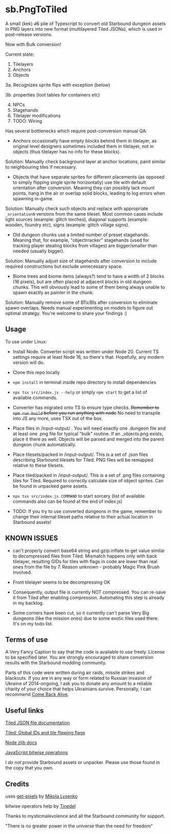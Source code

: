 # sb.PngToTiled

A small (kek) ~~JS~~ pile of Typescript to convert old Starbound dungeon assets in PNG layers into new format (multilayered Tiled JSONs), which is used in post-release versions.

Now with Bulk conversion!

Current state:

1. Tilelayers
2. Anchors
3. Objects

3a. Recognizes sprite flips with exception (below)

3b. properties (loot tables for containers etc)

4. NPCs
5. Stagehands
6. Tilelayer modifications
7. TODO: Wiring

Has several bottlenecks which require post-conversion manual QA:

- Anchors occasionally have empty blocks behind them in tilelayer, as original level designers sometimes included them in tilelayer, not in objects (thus tilelayer has no info for these blocks).

Solution: Manually check background layer at anchor locations, paint similar to neighbouring tiles if necessary.

- Objects that have separate sprites for different placements (as opposed to simply flipping single sprite horizontally) use tile with default orientation after conversion. Meaning they can possibly lack mount points, hang in the air or overlap solid blocks, leading to log errors when spawning in-game.

Solution: Manually check such objects and replace with appropriate `_orientationN` versions from the same tileset. Most common cases include light sources (example: glitch torches), diagonal supports (example: wooden, foundry etc), signs (example: glitch village signs).

- Old dungeon chunks use a limited number of preset stagehands. Meaning that, for example, "objectrracker" stagehands (used for tracking player stealing blocks from villages) are bigger/smaller than needed (usually bigger).

Solution: Manually adjust size of stagehands after conversion to include required constructions but exclude unnecessary space.

- Biome trees and biome items (always?) tend to have a width of 2 blocks (16 pixels), but are often placed at adjacent blocks in old dungeon chunks. This will obviously lead to some of them being always unable to spawn exactly as painter in the chunk.

Solution: Manually remove some of BTs/BIs after conversion to eliminate spawn overlaps. Needs manual experimenting on models to figure out optimal strategy. You're welcome to share your findings :)

## Usage

To use under Linux:

- Install Node.
  Converter script was written under Node 20. Current TS settings require at least Node 16, so there's that. Hopefully, any modern version will do.
- Clone this repo locally
- `npm install` in terminal inside repo directory to install dependencies
- `npx tsx src/index.js --help` or simply `npm start` to get a list of available commands.
- Converter has migrated onto TS to ensure type checks. ~~Remember to `npm run build` before you run anything with node~~ No need to transpile into JS any more, uses TSX out of the box.
- Place files in /input-output/ . You will need exactly one .dungeon file and at least one .png file for typical "bulk" routine. If an _objects.png exists, place it there as well. Objects will be parsed and merged into the parent dungeon chunk automatically.
- Place tilesets/packed in /input-output/. This is a set of .json files describing Starbound tilesets for Tiled. PNG files will be remapped relative to these tilesets.
- Place tiled/packed in /input-output/. This is a set of .png files containing tiles for Tiled. Required to correctly calculate size of object sprites. Can be found in unpacked game assets.
- `npx tsx src/index.js COMMAND` to start sorcery (list of available commands also can be found at the end of index.js)

- TODO: If you try to use converted dungeons in the game, remember to change their internal tileset paths relative to their actual location in Starbound assets!

## KNOWN ISSUES

- can't properly convert base64 string and gzip.inflate to get value similar to decompressed files from Tiled. Mismatch happens only with back tilelayer, resulting GIDs for tiles with flags in code are lower than real ones from the file by 7. Reason unknown - probably Magic Pink Brush involved.

- Front tilelayer seems to be decompressing OK

- Consequently, output file is currently NOT compressed. You can re-save it from Tiled after enabling compression. Automating this step is already in my backlog.

- Some corners have been cut, so it currently can't parse Very Big dungeons (like the mission ones) due to some exotic tiles used there. It's on my todo list.

## Terms of use

A Very Fancy Caption to say that the code is available to use freely. License to be specified later. You are strongly encouraged to share conversion results with the Starbound modding community.

Parts of this code were written during air raids, missile strikes and blackouts. If you are in any way or form related to Russian invasion of Ukraine of 2014-ongoing, I ask you to donate any amount to a reliable charity of your choice that helps Ukrainians survive. Personally, I can recommend [Come Back Alive](https://savelife.in.ua/en/donate-en/).

## Useful links

[Tiled JSON file documentation](https://doc.mapeditor.org/en/latest/reference/json-map-format)

[Tiled: Global IDs and tile flipping flags](https://doc.mapeditor.org/en/latest/reference/global-tile-ids/)

[Node zlib docs](https://nodejs.org/api/zlib.html#class-zlibinflate)

[JavaScript bitwise operations](https://www.w3schools.com/js/js_bitwise.asp)

I _do not_ provide Starbound assets or unpacker. Please use those found in the copy that you own.

## Credits

uses [get-pixels](https://www.npmjs.com/package/get-pixels) by [Mikola Lysenko](https://github.com/mikolalysenko)

bitwise operators help by [Tinedel](https://github.com/tinedel)

Thanks to mysticmalevolence and all the Starbound community for support.

"There is no greater power in the universe than the need for freedom"